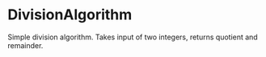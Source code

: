 # DivisionAlgorithm
Simple division algorithm. Takes input of two integers, returns quotient and remainder.

